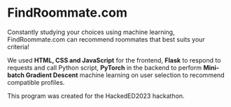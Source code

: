 # FindRoommate.com

Constantly studying your choices using machine learning, FindRoommate.com can recommend roommates that best suits your criteria!

We used **HTML, CSS and JavaScript** for the frontend, **Flask** to respond to requests and call Python script, **PyTorch** in the backend to perform **Mini-batch Gradient Descent** machine learning on user selection to recommend compatible profiles.


This program was created for the HackedED2023 hackathon.
